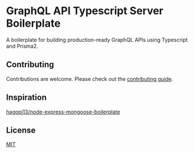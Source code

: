 # GraphQL API Typescript Server Boilerplate

A boilerplate for building production-ready GraphQL APIs using Typescript and Prisma2.

## Contributing

Contributions are welcome. Please check out the [contributing guide](CONTRIBUTING.MD).

## Inspiration

[hagopj13/node-express-mongoose-boilerplate](https://github.com/hagopj13/node-express-mongoose-boilerplate)

## License

[MIT](LICENSE)
